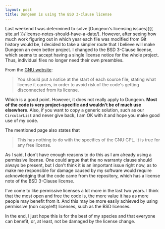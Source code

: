 ```yaml
---
layout: post
title: Dungeon is using the BSD 3-Clause license
---
```


Last weekend I was determined to solve [Dungeon's licensing issues]({{ site.url
}}/license-notes-should-have-a-date/). However, after seeing how much work
figuring out in which year each file was modified from Git history would be, I
decided to take a simpler route that I believe will make Dungeon an even better
project. I changed to the BSD 3-Clause license, which seems to accept having a
single license notice for the whole project. Thus, individual files no longer
need their own preambles.

From the [GNU
website](https://www.gnu.org/licenses/gpl-faq.en.html#NoticeInSourceFile):

> You should put a notice at the start of each source file, stating what
> license it carries, in order to avoid risk of the code's getting disconnected
> from its license.

Which is a good point. However, it does not really apply to Dungeon. **Most of
the code is very project-specific and wouldn't be of much use elsewhere**.
Also, if you want to copy a generic solution, such as our `CircularList` and
never give back, I am OK with it and hope you make good use of my code.

The mentioned page also states that

> This has nothing to do with the specifics of the GNU GPL. It is true for any
> free license.

As I said, I don't have enough reasons to do this as I am already using a
permissive license. One could argue that the no warranty clause should always
be present, but I don't think it is an important issue right now, as to make me
responsible for damage caused by my software would require acknowledging that
the code came from the repository, which has a license note of the BSD 3-Clause
license.

I've come to like permissive licenses a lot more in the last two years. I think
that the most open and free the code is, the more value it has as more people
may benefit from it. And this may be more easily achieved by using permissive
(non copyleft) licenses, such as the BSD licenses.

In the end, I just hope this is for the best of my species and that everyone
can benefit, or, at least, not be damaged by the license change.
